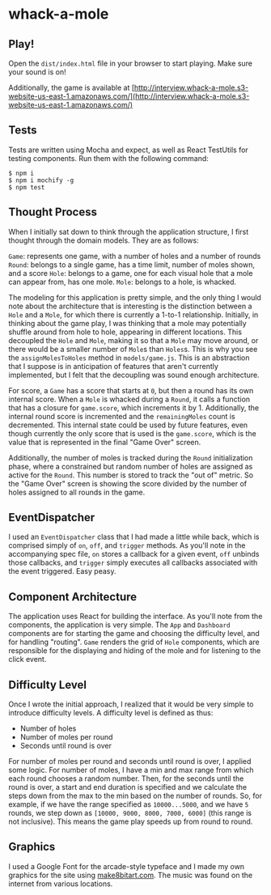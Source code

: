 # whack-a-mole

## Play!

Open the `dist/index.html` file in your browser to start playing. Make sure your sound is on!

Additionally, the game is available at [http://interview.whack-a-mole.s3-website-us-east-1.amazonaws.com/](http://interview.whack-a-mole.s3-website-us-east-1.amazonaws.com/)

## Tests

Tests are written using Mocha and expect, as well as React TestUtils for testing components. Run them with the following command:

```
$ npm i
$ npm i mochify -g
$ npm test
```

## Thought Process

When I initially sat down to think through the application structure, I first thought through the domain models.  They are as follows:

`Game`: represents one game, with a number of holes and a number of rounds
`Round`: belongs to a single game, has a time limit, number of moles shown, and a score
`Hole`: belongs to a game, one for each visual hole that a mole can appear from, has one mole.
`Mole`: belongs to a hole, is whacked.

The modeling for this application is pretty simple, and the only thing I would note about the architecture that is interesting is the distinction between a `Hole` and a `Mole`, for which there is currently a 1-to-1 relationship. Initially, in thinking about the game play, I was thinking that a mole may potentially shuffle around from hole to hole, appearing in different locations. This decoupled the `Hole` and `Mole`, making it so that a `Mole` may move around, or there would be a smaller number of `Mole`s than `Holes`s. This is why you see the `assignMolesToHoles` method in `models/game.js`. This is an abstraction that I suppose is in anticipation of features that aren't currently implemented, but I felt that the decoupling was sound enough architecture.

For score, a `Game` has a score that starts at `0`, but then a round has its own internal score. When a `Mole` is whacked during a `Round`, it calls a function that has a closure for `game.score`, which increments it by 1. Additionally, the internal round score is incremented and the `remainingMoles` count is decremented. This internal state could be used by future features, even though currently the only score that is used is the `game.score`, which is the value that is represented in the final "Game Over" screen.

Additionally, the number of moles is tracked during the `Round` initialization phase, where a constrained but random number of holes are assigned as active for the `Round`. This number is stored to track the "out of" metric. So the "Game Over" screen is showing the score divided by the number of holes assigned to all rounds in the game.

## EventDispatcher

I used an `EventDispatcher` class that I had made a little while back, which is comprised simply of `on`, `off`, and `trigger` methods. As you'll note in the accompanying spec file, `on` stores a callback for a given event, `off` unbinds those callbacks, and `trigger` simply executes all callbacks associated with the event triggered. Easy peasy.

## Component Architecture

The application uses React for building the interface. As you'll note from the components, the application is very simple. The `App` and `Dashboard` components are for starting the game and choosing the difficulty level, and for handling "routing". `Game` renders the grid of `Hole` components, which are responsible for the displaying and hiding of the mole and for listening to the click event.

## Difficulty Level

Once I wrote the initial approach, I realized that it would be very simple to introduce difficulty levels. A difficulty level is defined as thus:

* Number of holes
* Number of moles per round
* Seconds until round is over

For number of moles per round and seconds until round is over, I applied some logic. For number of moles, I have a min and max range from which each round chooses a random number. Then, for the seconds until the round is over, a start and end duration is specified and we calculate the steps down from the max to the min based on the number of rounds. So, for example, if we have the range specified as `10000...5000`, and we have `5` rounds, we step down as `[10000, 9000, 8000, 7000, 6000]` (this range is not inclusive). This means the game play speeds up from round to round.

## Graphics

I used a Google Font for the arcade-style typeface and I made my own graphics for the site using [make8bitart.com](http://make8bitart.com). The music was found on the internet from various locations.
